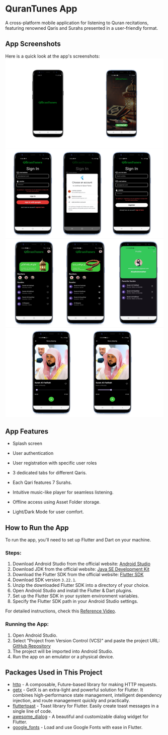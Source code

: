 
# QuranTunes App

A cross-platform mobile application for listening to Quran recitations, featuring renowned Qaris and Surahs presented in a user-friendly format.



## App Screenshots

Here is a quick look at the app's screenshots:
![screenshot](assets/images/screen1.png)
![screenshot](assets/images/screen2.png)
![screenshot](assets/images/screen3.png)
![screenshot](assets/images/screen4.png)

## App Features

- Splash screen
- User authentication
- User registration with specific user roles 
- 3 dedicated tabs for different Qaris.

- Each Qari features 7 Surahs.

- Intuitive music-like player for seamless listening.

- Offline access using Asset Folder storage.

- Light/Dark Mode for user comfort.

## How to Run the App

To run the app, you'll need to set up Flutter and Dart on your machine.

### Steps:

1. Download Android Studio from the official website: [Android Studio](https://developer.android.com/studio)
2. Download JDK from the official website: [Java SE Development Kit](https://www.oracle.com/java/technologies/javase-jdk11-downloads.html)
3. Download the Flutter SDK from the official website: [Flutter SDK](https://docs.flutter.dev/release/archive)
4. Download SDK version `3.22.1`.
5. Unzip the downloaded Flutter SDK into a directory of your choice.
6. Open Android Studio and install the Flutter & Dart plugins.
7. Set up the Flutter SDK in your system environment variables.
8. Specify the Flutter SDK path in your Android Studio settings.

For detailed instructions, check this [Reference Video](https://youtu.be/mMeQhLGD-og?si=rXZQVFBjGOu12aM8).

### Running the App:

1. Open Android Studio.
2. Select "Project from Version Control (VCS)" and paste the project URL: [GitHub Repository](https://github.com/jannatulferdous2730/quran_tunes.git)
3. The project will be imported into Android Studio.
4. Run the app on an emulator or a physical device.

## Packages Used in This Project

- [http](https://pub.dev/packages/http) - A composable, Future-based library for making HTTP requests.
- [getx](https://pub.dev/packages/get) - GetX is an extra-light and powerful solution for Flutter. It combines high-performance state management, intelligent dependency injection, and route management quickly and practically.
- [fluttertoast](https://pub.dev/packages/fluttertoast) - Toast library for Flutter. Easily create toast messages in a single line of code.
- [awesome_dialog](https://pub.dev/packages/awesome_dialog) - A beautiful and customizable dialog widget for Flutter.
- [google_fonts](https://pub.dev/packages/google_fonts) - Load and use Google Fonts with ease in Flutter.
